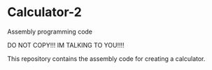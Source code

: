 # Calculator-2
Assembly programming code

DO NOT COPY!!! IM TALKING TO YOU!!!!

This repository contains the assembly code for creating a calculator.
